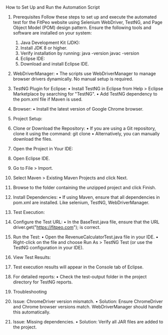 How to Set Up and Run the Automation Script

1. Prerequisites
Follow these steps to set up and execute the automated test for the FitPeo website using Selenium WebDriver, TestNG, and Page Object Model (POM) design pattern. Ensure the following tools and software are installed on your system:
   1. Java Development Kit (JDK):
	1. Install JDK 8 or higher.
	2. Verify installation by running:
		java -version
		javac -version
   2. Eclipse IDE:
	1. Download and install Eclipse IDE.
3.	WebDriverManager:
•	The scripts use WebDriverManager to manage browser drivers dynamically. No manual setup is required.
4.	TestNG Plugin for Eclipse:
•	Install TestNG in Eclipse from Help > Eclipse Marketplace by searching for "TestNG".
•	Add TestNG dependency to the pom.xml file if Maven is used.
5.	Browser:
•	Install the latest version of Google Chrome browser.

2. Project Setup:
1.	Clone or Download the Repository:
•	If you are using a Git repository, clone it using the command:
git clone <repository-url>
•	Alternatively, you can manually download the files.

2.	Open the Project in Your IDE:
1.	Open Eclipse IDE.
2.	Go to File > Import.
3.	Select Maven > Existing Maven Projects and click Next.
4.	Browse to the folder containing the unzipped project and click Finish.
3.	Install Dependencies:
•	If using Maven, ensure that all dependencies in pom.xml are installed. Like selenium, TestNG, WebDriverManager.

3.	Test Execution:
1.	Configure the Test URL:
•	In the BaseTest.java file, ensure that the URL driver.get("https://fitpeo.com"); is correct.
2.	Run the Test:
•	Open the RevenueCalculatorTest.java file in your IDE.
•	Right-click on the file and choose Run As > TestNG Test (or use the TestNG configuration in your IDE).
3.	View Test Results:
1.	Test execution results will appear in the Console tab of Eclipse.
2.	For detailed reports:
•	Check the test-output folder in the project directory for TestNG reports.

4. Troubleshooting
1.	Issue: ChromeDriver version mismatch.
•	Solution: Ensure ChromeDriver and Chrome browser versions match. WebDriverManager should handle this automatically.
2.	Issue: Missing dependencies.
•	Solution: Verify all JAR files are added to the project.
